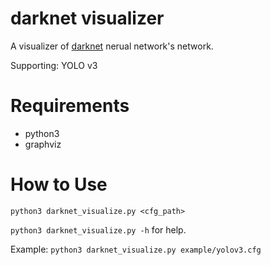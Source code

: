 # darknet visualizer
A visualizer of [darknet](https://github.com/pjreddie/darknet/) nerual network's network.

Supporting: YOLO v3

# Requirements
* python3
* graphviz

# How to Use
`python3 darknet_visualize.py <cfg_path>`

`python3 darknet_visualize.py -h` for help.

Example:
`python3 darknet_visualize.py example/yolov3.cfg`